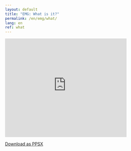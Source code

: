 ```yaml
---
layout: default
title: "EMG: What is it?"
permalink: /en/emg/what/
lang: en
ref: what
---
```


<iframe src="https://onedrive.live.com/embed?cid=E964CF1763131888&resid=E964CF1763131888%21524&authkey=AF3rkPe_ATMTe3E&em=2" width="402" height="327" frameborder="0" scrolling="no"></iframe>

[Download as PPSX](/assets/pptx/en_what_is_emg.ppsx)